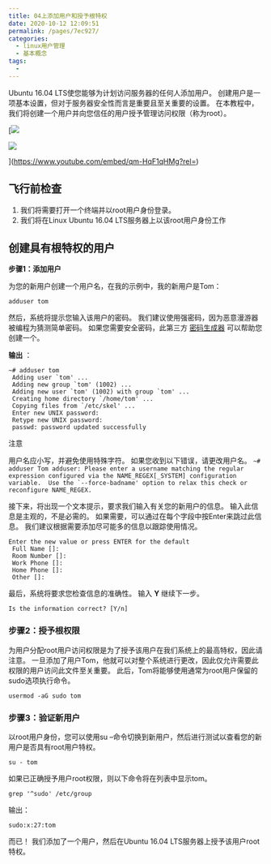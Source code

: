 ```yaml
---
title: 04上添加用户和授予根特权
date: 2020-10-12 12:09:51
permalink: /pages/7ec927/
categories:
  - linux用户管理
  - 基本概念
tags:
  - 
---
```

<!--
 * @Author: 中箭的吴起
 * @Date: 2020-07-17 08:24:49
 * @LastEditTime: 2020-07-17 08:24:49
 * @LastEditors: 中箭的吴起
 * @Description: 
 * @FilePath: \科技文章c:\Users\admin\OneDrive\studybook\linux\linux用户管理\基本概念\如何在Ubuntu 16.04上添加用户和授予根特权.md
 * @日行一善，每日一码
--> 
Ubuntu 16.04 LTS使您能够为计划访问服务器的任何人添加用户。 创建用户是一项基本设置，但对于服务器安全性而言是重要且至关重要的设置。 在本教程中，我们将创建一个用户并向您信任的用户授予管理访问权限（称为root）。

[![](https://mluh4on6k7db.i.optimole.com/h1xpWcI-ao12eDyH/w:653/h:367/q:90/https://www.liquidweb.com/kb/wp-content/uploads/2020/04/add.user_.grant_.privs_.042920.jpg)

![](https://mluh4on6k7db.i.optimole.com/h1xpWcI-ao12eDyH/w:1280/h:720/q:90/https://www.liquidweb.com/kb/wp-content/uploads/2020/04/add.user_.grant_.privs_.042920.jpg)

](https://www.youtube.com/embed/qm-HqF1qHMg?rel=)

## 飞行前检查

1.  我们将需要打开一个终端并以root用户身份登录。
2.  我们将在Linux Ubuntu 16.04 LTS服务器上以该root用户身份工作

## 创建具有根特权的用户

**步骤1：添加用户**

为您的新用户创建一个用户名，在我的示例中，我的新用户是Tom：

```
adduser tom
```

然后，系统将提示您输入该用户的密码。 我们建议使用强密码，因为恶意漫游器被编程为猜测简单密码。 如果您需要安全密码，此第三方 [密码生成器](https://www.lastpass.com/password-generator) 可以帮助您创建一个。

**输出** ：

```
~# adduser tom
 Adding user `tom' ...
 Adding new group `tom' (1002) ...
 Adding new user `tom' (1002) with group `tom' ...
 Creating home directory `/home/tom' ...
 Copying files from `/etc/skel' ...
 Enter new UNIX password:
 Retype new UNIX password:
 passwd: password updated successfully
```

注意

用户名应小写，并避免使用特殊字符。 如果您收到以下错误，请更改用户名。 ``~# adduser Tom
adduser: Please enter a username matching the regular expression configured via the NAME_REGEX[_SYSTEM] configuration variable.  Use the `--force-badname' option to relax this check or reconfigure NAME_REGEX.``

接下来，将出现一个文本提示，要求我们输入有关您的新用户的信息。 输入此信息是主观的，不是必需的。 如果需要，可以通过在每个字段中按Enter来跳过此信息。 我们建议根据需要添加尽可能多的信息以跟踪使用情况。

```
Enter the new value or press ENTER for the default
 Full Name []:
 Room Number []:
 Work Phone []:
 Home Phone []:
 Other []:
```

最后，系统将要求您检查信息的准确性。 输入 **Y** 继续下一步。

```
Is the information correct? [Y/n]
```

### **步骤2：授予根权限**

为用户分配root用户访问权限是为了授予该用户在我们系统上的最高特权，因此请注意。 一旦添加了用户Tom，他就可以对整个系统进行更改，因此仅允许需要此权限的用户访问此文件至关重要。 此后，Tom将能够使用通常为root用户保留的sudo选项执行命令。

```
usermod -aG sudo tom
```

### **步骤3：验证新用户**

以root用户身份，您可以使用su –命令切换到新用户，然后进行测试以查看您的新用户是否具有root用户特权。

```
su - tom
```

如果已正确授予用户root权限，则以下命令将在列表中显示tom。

```
grep '^sudo' /etc/group
```

输出：

```
sudo:x:27:tom
```

而已！ 我们添加了一个用户，然后在Ubuntu 16.04 LTS服务器上授予该用户root特权。